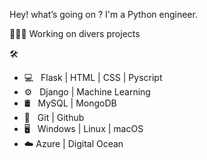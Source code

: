 Hey! what’s going on ? I'm a Python engineer.

🏄🏿‍♂️ Working on divers projects

🛠 
* 💻   Flask | HTML | CSS | Pyscript
* ⚙️   Django | Machine Learning
* 🛢   MySQL | MongoDB 
* 🔧   Git | Github 
* 🖥   Windows | Linux | macOS
* ☁️   Azure | Digital Ocean        
